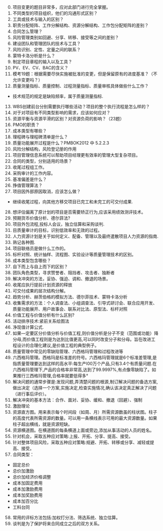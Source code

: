 0. 项目变更的题目非常多，应对此部门进行完全掌握。
1. 不同类型的项目组织，他们的沟通形式区别？
2. 工具或技术与输入的区别？
3. 职责分配矩阵、工作分解结构、资源分解结构、工作包分配矩阵的差别？
4. 合同怎么管理？
5. 风险管理类别如回避、分享、转移、接受等之间的差别？
6. 建设团队和管理团队的技术与工具？
7. 风险识别、定性、定量之间的联系？
8. 蒙特卡洛分析是什么？
9. 制定项目章程的输入以及工具？
10. PV、EV、CV、BAC的含义？
11. 模考19题：根据需要尽快实施被批准的变更，但是保留原有的进度基准？（不允许变更吗？）
12. 质量测量指标、质量控制、过程测量指标、质量审核具体做些什么工作？
  - 技术规范的规定是缺陷频率，属于质量测量指标.

13. WBS创建前台分别需要执行哪些活动？项目的整个执行流程是怎么样的？
14. 对于对项目有不同类型影响的需求，应该如何应对？
15. 资源平衡与资源平滑的区别？对资源负荷的影响？（23题）
16. PMO的职责？
17. 成本类型有哪些？
18. 理程碑与理程碑清单是什么？
19. 质量功能展开过程是什么？PMBOK2012 中 5.2.2.3
20. 风险分解结构，风险登记册的作用
21. 项目管理信息系统可以帮助项目经理更有效率的管理大型复杂项目。
22. 合同的类型，分别适用的场景？
23. 收尾过程组工作。
24. 采购审计的工作内容。
25. 基准偏差是什么？
26. 挣值管理算法？
27. 项目因外部原因取消，应该怎么做？
  - 继续收尾过程，向其他方移交项目已完工和未完工的可交付成果.
28. 想评估偏离了原计划的项目是否需要矫正行为,应该采用绩效测评技术。
29. 预期货币价值分析、德尔菲法?
30. 项目外包流程,投标人会议，独立估算和采购谈判.
31. 目质量审计的目标，识别低效率和无效的过程。
32. 人力资源计划是关于如何定义、配备、管理以及最终遣散项目人力资源的指南.
33. 熟记各种图.
34. 项目联络员是做什么工作的。
35. 标杆对照、统计抽样、流程图、实验设计等质量管理技术的区别。
36. 成本类型包含哪些？
37. 自下而上与自上而下的区别？
38. 团队角色类型，寻求赞誉者、阻挡者、攻击者、独断者
39. 解决冲突的方法，妥协、强迫、调和、撤退的场景。
40. 收尾应执行提前计划资源的释放
41. 可交付成果的层次结构分解。
42. 趋势分析、赫茨伯格的模拟方法、德尔菲技术、蒙特卡洛分析
43. 收集需求的方法：个人调查法、小组调查法、引导式研讨会、联合应用开发、质量功能展开、用户故事会、联系对比法、原型法、标杆对照
44. 价值工程与价值分析有什么区别?
45. 活动排序技术:紧前关系绘图法
46. 净现值计算公式.
47. 如果—定要区分价值分析与价值工程,则价值分析是分子不变（范围或功能）降分母,而价值工程则是为达到比值更高,可以同时改变分子和分母。旨在改进工程设计的合理化建议,是价值工程的典型例子。
48. 质量管理中常见的零缺陷管理、六西格玛管理和过程改进等
49. 六西格玛管理。西格玛是标准差的符号。六西格玛管理就是6个标准差管理,是指质量管理要达到这样的高水平:每生产l00万个产品,只有3.4个有质量问题.在六西格玛管理下,产品的合格率非常高,达到了99.9997%,有点像零缺陷了。如果推行三西格玛管理,合格率就要低得多°
50. 解决问题的通常步骤是:发现问题,弄清楚问题的根源,制订解决问题的备选方案,做出决定（选择一个方案,实施决定,检查实施情况,确认该决定真正解决了问题（进行事后评价）。
51. 解决冲突的基本方法：合作、面对、妥协、缓和、撤退（回避）、强制
52. 激励理论
53. 资源直方图。用来表示每个时间段（如周、月）所需资源数虽的柱状图。柱子的高度代表所需资源的数量。可以用一条横线表示可用的最大资源数量。如果柱子超出横线，就是资源短缺。
54. 资源横道图。在横道图的每条横道上面或旁边,添加从事活动的人员的姓名。
55. 针对机会，采取五种应对策略:上报、开拓、分享、提高、接受。
56. 针对整体项目风险，采取五种应对策略:规避、开拓、转移或分享、减轻或提高、接受。
57. 合同类型：
  - 固定总价
  - 总价加激励
  - 总价加经济价格调整
  - 成本加固定费用
  - 成本加激励费用
  - 成本加奖励费用
  - 成本加百分比
  - 工料台同
58. 常用的评标方法包括:加权打分法、筛选系统、独立估算。
59. 谈判是为了保护将来合同成立之后的双方关系。
